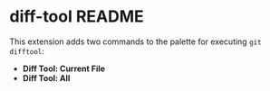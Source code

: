 # diff-tool README

This extension adds two commands to the palette for executing `git difftool`:

- **Diff Tool: Current File**
- **Diff Tool: All**